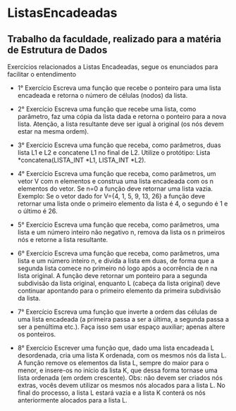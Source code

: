 # ListasEncadeadas
## Trabalho da faculdade, realizado para a matéria de Estrutura de Dados

Exercícios relacionados a Listas Encadeadas, segue os enunciados para facilitar o entendimento

* 1° Exercício 
Escreva uma função que recebe o ponteiro para uma lista encadeada e retorna o número de células (nodos) da lista. 

* 2° Exercício
Escreva uma função que recebe uma lista, como parâmetro, faz uma cópia da lista dada e retorna o ponteiro para a nova lista. Atenção, a lista resultante deve ser igual à original (os nós devem estar na mesma ordem). 

* 3° Exercício
Escreva uma função que receba, como parâmetros, duas lista L1 e L2 e concatene L1 no final de L2. Utilize o protótipo: Lista *concatena(LISTA_INT *L1, LISTA_INT *L2).

* 4° Exercício
Escreva uma função que receba, como parâmetros, um vetor V com n elementos e construa uma lista encadeada com os n elementos do vetor. Se n=0 a função deve retornar uma lista vazia. Exemplo: Se o vetor dado for V={4, 1, 5, 9, 13, 26} a função deve retornar uma lista onde o primeiro elemento da lista é 4, o segundo é 1 e o último é 26. 

* 5° Exercício
Escreva uma função que receba, como parâmetros, uma lista e um número inteiro não negativo n, remova da lista os n primeiros nós e retorne a lista resultante.

* 6° Exercício
Escreva uma função que receba, como parâmetros, uma lista e um número inteiro n, e divida a lista em duas, de forma que a segunda lista comece no primeiro nó logo após a ocorrência de n na lista original. A função deve retornar um ponteiro para a segunda subdivisão da lista original, enquanto L (cabeça da lista original) deve continuar apontando para o primeiro elemento da primeira subdivisão da lista. 

* 7° Exercício
Escreva uma função que inverte a ordem das células de uma lista encadeada (a primeira passa a ser a última, a segunda passa a ser a penúltima etc.). Faça isso sem usar espaço auxiliar; apenas altere os ponteiros. 

* 8° Exercício
Escrever uma função que, dado uma lista encadeada L desordenada, cria uma lista K ordenada, com os mesmos nós da lista L. A função remove os elementos da lista L, sempre do maior para o menor, e insere-os no início da lista K, que dessa forma tornase uma lista ordenada (em ordem crescente). Obs: não devem ser criados nós extras, vocês devem utilizar os mesmos nós alocados para a lista L. No final do processo, a lista L estará vazia e a lista K conterá os nós anteriormente alocados para a lista L.
